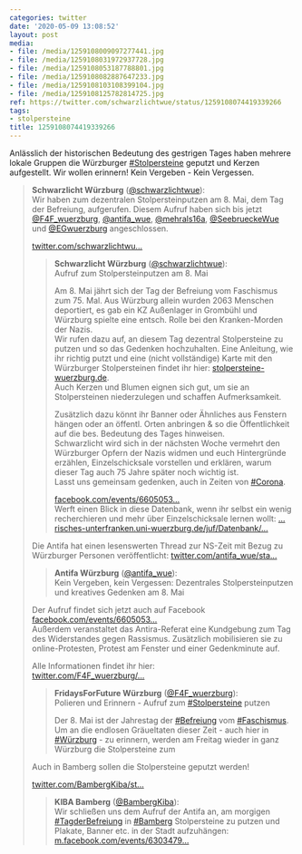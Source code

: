 ```yaml
---
categories: twitter
date: '2020-05-09 13:08:52'
layout: post
media:
- file: /media/1259108009097277441.jpg
- file: /media/1259108031972937728.jpg
- file: /media/1259108053187788801.jpg
- file: /media/1259108082887647233.jpg
- file: /media/1259108103108399104.jpg
- file: /media/1259108125782814725.jpg
ref: https://twitter.com/schwarzlichtwue/status/1259108074419339266
tags:
- stolpersteine
title: 1259108074419339266
---
```

Anlässlich der historischen Bedeutung des gestrigen Tages haben mehrere lokale Gruppen die Würzburger [#Stolpersteine](/t/stolpersteine) geputzt und Kerzen aufgestellt. Wir wollen erinnern! Kein Vergeben - Kein Vergessen. 
 
> <b>Schwarzlicht Würzburg</b> ([@schwarzlichtwue](https://twitter.com/schwarzlichtwue)):  
>Wir haben zum dezentralen Stolpersteinputzen am 8. Mai, dem Tag der Befreiung, aufgerufen. Diesem Aufruf haben sich bis jetzt [@F4F_wuerzburg](https://twitter.com/F4F_wuerzburg), [@antifa_wue](https://twitter.com/antifa_wue), [@mehrals16a](https://twitter.com/mehrals16a), [@SeebrueckeWue](https://twitter.com/SeebrueckeWue) und [@EGwuerzburg](https://twitter.com/EGwuerzburg) angeschlossen.  
>  
> [twitter.com/schwarzlichtwu…](https://twitter.com/schwarzlichtwue/status/1256941824532512770?s=19)  
>> <b>Schwarzlicht Würzburg</b> ([@schwarzlichtwue](https://twitter.com/schwarzlichtwue)):    
>>Aufruf zum Stolpersteinputzen am 8. Mai    
>>    
>>    
>>    
>>Am 8. Mai jährt sich der Tag der Befreiung vom Faschismus zum 75. Mal. Aus Würzburg allein wurden 2063 Menschen deportiert, es gab ein KZ Außenlager in Grombühl und Würzburg spielte eine entsch. Rolle bei den Kranken-Morden der Nazis.     
>>Wir rufen dazu auf, an diesem Tag dezentral Stolpersteine zu putzen und so das Gedenken hochzuhalten. Eine Anleitung, wie ihr richtig putzt und eine (nicht vollständige) Karte mit den Würzburger Stolpersteinen findet ihr hier: [stolpersteine-wuerzburg.de](https://www.stolpersteine-wuerzburg.de).    
>>Auch Kerzen und Blumen eignen sich gut, um sie an Stolpersteinen niederzulegen und schaffen Aufmerksamkeit.    
>>    
>>Zusätzlich dazu könnt ihr Banner oder Ähnliches aus Fenstern hängen oder an öffentl. Orten anbringen &amp; so die Öffentlichkeit auf die bes. Bedeutung des Tages hinweisen.    
>>Schwarzlicht wird sich in der nächsten Woche vermehrt den Würzburger Opfern der Nazis widmen und euch Hintergründe erzählen, Einzelschicksale vorstellen und erklären, warum dieser Tag auch 75 Jahre später noch wichtig ist.    
>>Lasst uns gemeinsam gedenken, auch in Zeiten von [#Corona](/t/corona).    
>>    
>>    
>>    
>>[facebook.com/events/6605053…](https://www.facebook.com/events/660505361176187/)    
>>Werft einen Blick in diese Datenbank, wenn ihr selbst ein wenig recherchieren und mehr über Einzelschicksale lernen wollt: […risches-unterfranken.uni-wuerzburg.de/juf/Datenbank/…](http://www.historisches-unterfranken.uni-wuerzburg.de/juf/Datenbank/juf.php)    
>  
>  
>Die Antifa hat einen lesenswerten Thread zur NS-Zeit mit Bezug zu Würzburger Personen veröffentlicht: [twitter.com/antifa_wue/sta…](https://twitter.com/antifa_wue/status/1257536888212271106?s=19)  
>> <b>Antifa Würzburg</b> ([@antifa_wue](https://twitter.com/antifa_wue)):    
>>Kein Vergeben, kein Vergessen: Dezentrales Stolpersteinputzen und kreatives Gedenken am 8. Mai     
>  
>  
>Der Aufruf findet sich jetzt auch auf Facebook [facebook.com/events/6605053…](https://www.facebook.com/events/660505361176187/)  
>Außerdem veranstaltet das Antira-Referat eine Kundgebung zum Tag des Widerstandes gegen Rassismus. Zusätzlich mobilisieren sie zu online-Protesten, Protest am Fenster und einer Gedenkminute auf.   
>  
>  
>  
>Alle Informationen findet ihr hier:    
>[twitter.com/F4F_wuerzburg/…](https://twitter.com/F4F_wuerzburg/status/1257987157240799233?s=19)  
>> <b>FridaysForFuture Würzburg</b> ([@F4F_wuerzburg](https://twitter.com/F4F_wuerzburg)):    
>>Polieren und Erinnern - Aufruf zum [#Stolpersteine](/t/stolpersteine) putzen     
>>    
>>    
>>    
>>Der 8. Mai ist der Jahrestag der [#Befreiung](/t/befreiung) vom [#Faschismus](/t/faschismus). Um an die endlosen Gräueltaten dieser Zeit - auch hier in [#Würzburg](/t/würzburg) - zu erinnern,  werden am Freitag wieder in ganz Würzburg die Stolpersteine zum     
>>    
>>     
>  
>  
>Auch in Bamberg sollen die Stolpersteine geputzt werden!  
>  
>[twitter.com/BambergKiba/st…](https://twitter.com/BambergKiba/status/1258343758157971459?s=19)  
>> <b>KIBA Bamberg</b> ([@BambergKiba](https://twitter.com/BambergKiba)):    
>>Wir schließen uns dem Aufruf der Antifa an, am morgigen [#TagderBefreiung](/t/tagderbefreiung) in [#Bamberg](/t/bamberg) Stolpersteine zu putzen und Plakate, Banner etc. in der Stadt aufzuhängen: [m.facebook.com/events/6303479…](https://m.facebook.com/events/630347920850047)    
>  
>  

